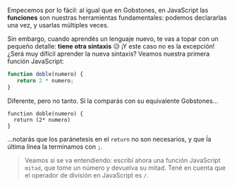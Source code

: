 Empecemos por lo fácil: al igual que en Gobstones, en JavaScript las **funciones** son nuestras herramientas fundamentales: podemos declararlas una vez, y usarlas múltiples veces.

Sin embargo, cuando aprendés un lenguaje nuevo, te vas a topar con un pequeño detalle: **tiene otra sintaxis** :disappointed_relieved: ¡Y este caso no es la excepción!  ¿Será muy difícil aprender la nueva sintaxis? Veamos nuestra primera función JavaScript:

```javascript
function doble(numero) {
   return 2 * numero;
}
```

Diferente, pero no tanto. Si la comparás con su equivalente Gobstones...

```gobstones
function doble(numero) {
  return (2* numero)
}
```

...notarás que los paránetesis en el `return` no son necesarios, y que ĺa última línea la terminamos con `;`.

> Veamos si se va entendiendo: escribí ahora una función JavaScript `mitad`, que tome un número y devuelva su mitad. Tené en cuenta que el operador de división en JavaScript es `/`.

